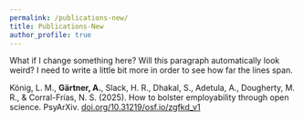 ```yaml
---
permalink: /publications-new/
title: Publications-New
author_profile: true
---
```


What if I change something here? Will this paragraph automatically look weird? I need to write a little bit more in order to see how far the lines span.

König, L. M., **Gärtner, A.**, Slack, H. R., Dhakal, S., Adetula, A., Dougherty, M. R., & Corral-Frías, N. S. (2025). How to bolster employability through open science. PsyArXiv. [doi.org/10.31219/osf.io/zgfkd_v1](doi.org/10.31219/osf.io/zgfkd_v1)